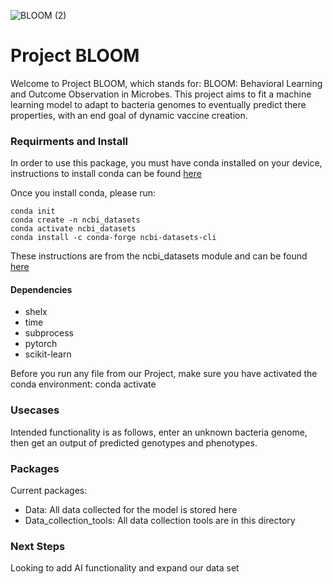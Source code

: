 
![BLOOM (2)](https://github.com/user-attachments/assets/38ccf23a-e86d-4198-a066-f6f2f83f1a16)

# Project BLOOM

Welcome to Project BLOOM, which stands for: BLOOM: Behavioral Learning and Outcome Observation in Microbes. This project aims to fit a machine learning model to adapt to bacteria genomes to eventually predict there properties, with an end goal of dynamic vaccine creation.

### Requirments and Install
In order to use this package, you must have conda installed on your device, instructions to install conda can be found [here](https://docs.anaconda.com/anaconda/install/) 

Once you install conda, please run:
```shell
conda init
conda create -n ncbi_datasets
conda activate ncbi_datasets
conda install -c conda-forge ncbi-datasets-cli 
```
These instructions are from the ncbi_datasets module and can be found [here](https://www.ncbi.nlm.nih.gov/datasets/docs/v2/download-and-install/)

#### Dependencies
- shelx
- time
- subprocess
- pytorch
- scikit-learn

Before you run any file from our Project, make sure you have activated the conda environment: conda activate

### Usecases
Intended functionality is as follows, enter an unknown bacteria genome, then get an output of predicted genotypes and phenotypes.

### Packages
Current packages:
- Data: All data collected for the model is stored here
- Data_collection_tools: All data collection tools are in this directory
### Next Steps
Looking to add AI functionality and expand our data set


